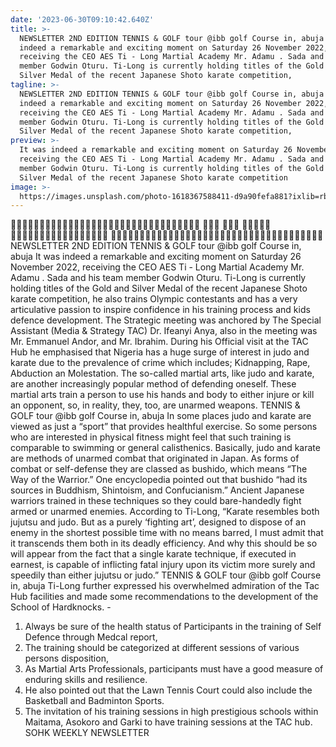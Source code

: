 ```yaml
---
date: '2023-06-30T09:10:42.640Z'
title: >-
  NEWSLETTER 2ND EDITION TENNIS & GOLF tour @ibb golf Course in, abuja It was
  indeed a remarkable and exciting moment on Saturday 26 November 2022,
  receiving the CEO AES Ti - Long Martial Academy Mr. Adamu . Sada and his team
  member Godwin Oturu. Ti-Long is currently holding titles of the Gold and
  Silver Medal of the recent Japanese Shoto karate competition,
tagline: >-
  NEWSLETTER 2ND EDITION TENNIS & GOLF tour @ibb golf Course in, abuja It was
  indeed a remarkable and exciting moment on Saturday 26 November 2022,
  receiving the CEO AES Ti - Long Martial Academy Mr. Adamu . Sada and his team
  member Godwin Oturu. Ti-Long is currently holding titles of the Gold and
  Silver Medal of the recent Japanese Shoto karate competition,
preview: >-
  It was indeed a remarkable and exciting moment on Saturday 26 November 2022,
  receiving the CEO AES Ti - Long Martial Academy Mr. Adamu . Sada and his team
  member Godwin Oturu. Ti-Long is currently holding titles of the Gold and
  Silver Medal of the recent Japanese Shoto karate competition
image: >-
  https://images.unsplash.com/photo-1618367588411-d9a90fefa881?ixlib=rb-1.2.1&ixid=MnwxMjA3fDB8MHxwaG90by1wYWdlfHx8fGVufDB8fHx8&auto=format&fit=crop&w=1074&q=80
---
```



		

NEWSLETTER 2ND EDITION
TENNIS & GOLF tour
@ibb golf Course in, abuja
It was indeed a remarkable and exciting moment on
Saturday 26 November 2022, receiving the CEO AES
Ti - Long Martial Academy Mr. Adamu . Sada and his
team member Godwin Oturu. Ti-Long is currently
holding titles of the Gold and Silver Medal of the
recent Japanese Shoto karate competition, he also
trains Olympic contestants and has a very articulative passion to inspire confidence in his training
process and kids defence development. The
Strategic meeting was anchored by The Special
Assistant (Media & Strategy TAC) Dr. Ifeanyi Anya, also
in the meeting was Mr. Emmanuel Andor, and Mr.
Ibrahim.
During his Official visit at the TAC Hub he emphasised that Nigeria has a huge surge of interest in judo
and karate due to the prevalence of crime which
includes; Kidnapping, Rape, Abduction an Molestation. The so-called martial arts, like judo and karate,
are another increasingly popular method of defending oneself. These martial arts train a person to use
his hands and body to either injure or kill an
opponent, so, in reality, they, too, are unarmed
weapons.
TENNIS & GOLF tour
@ibb golf Course in, abuja
In some places judo and karate are viewed as just a
“sport” that provides healthful exercise. So some
persons who are interested in physical fitness might
feel that such training is comparable to swimming or
general calisthenics. Basically, judo and karate are
methods of unarmed combat that originated in
Japan. As forms of combat or self-defense they are
classed as bushido, which means “The Way of the
Warrior.” One encyclopedia pointed out that bushido
“had its sources in Buddhism, Shintoism, and Confucianism.” Ancient Japanese warriors trained in these
techniques so they could bare-handedly fight armed
or unarmed enemies.
According to Ti-Long, “Karate resembles both
jujutsu and judo. But as a purely ‘fighting art’,
designed to dispose of an enemy in the shortest
possible time with no means barred, I must admit
that it transcends them both in its deadly efficiency.
And why this should be so will appear from the fact
that a single karate technique, if executed in
earnest, is capable of inflicting fatal injury upon its
victim more surely and speedily than either jujutsu
or judo.” 
TENNIS & GOLF tour
@ibb golf Course in, abuja
Ti-Long further expressed his overwhelmed admiration of the Tac Hub facilities and made some recommendations to the development of the School of
Hardknocks. -
1) Always be sure of the health status of Participants
in the training of Self Defence through Medcal
report,
2) The training should be categorized at different
sessions of various persons disposition,
3) As Martial Arts Professionals, participants must
have a good measure of enduring skills and
resilience.
4) He also pointed out that the Lawn Tennis Court
could also include the Basketball and Badminton
Sports.
5) The invitation of his training sessions in high
prestigious schools within Maitama, Asokoro and
Garki to have training sessions at the TAC hub.
SOHK WEEKLY NEWSLETTER
